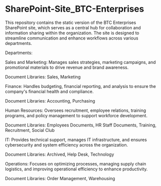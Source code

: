 # SharePoint-Site_BTC-Enterprises

This repository contains the static version of the BTC Enterprises SharePoint site, which serves as a central hub for collaboration and information sharing within the organization. The site is designed to streamline communication and enhance workflows across various departments.


Departments:

Sales and Marketing: Manages sales strategies, marketing campaigns, and promotional materials to drive revenue and brand awareness.

Document Libraries: Sales, Marketing


Finance: Handles budgeting, financial reporting, and analysis to ensure the company's financial health and compliance.

Document Libraries: Accounting, Purchasing


Human Resources: Oversees recruitment, employee relations, training programs, and policy management to support workforce development.

Document Libraries: Employees Documents, HR Staff Documents, Training, Recruitment, Social Club


IT: Provides technical support, manages IT infrastructure, and ensures cybersecurity and system efficiency across the organization.

Document Libraries: Archived, Help Desk, Technology


Operations: Focuses on optimizing processes, managing supply chain logistics, and improving operational efficiency to enhance productivity.

Document Libraries: Order Management, Warehousing
